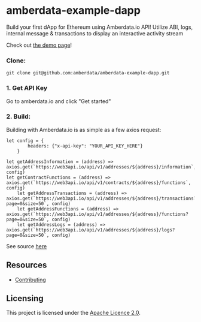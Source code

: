 # amberdata-example-dapp
Build your first dApp for Ethereum using Amberdata.io API! Utilize ABI, logs, internal message &amp; transactions to display an interactive activity stream

Check out [the demo page](https://amberdata.github.io/amberdata-example-dapp/)!

### Clone:
``
git clone git@github.com:amberdata/amberdata-example-dapp.git
``

### 1. Get API Key

Go to amberdata.io and click "Get started"

### 2. Build:

Building with Amberdata.io is as simple as a few axios request:

```
let config = {
        headers: {"x-api-key": "YOUR_API_KEY_HERE"}
    }

let getAddressInformation = (address) => axios.get(`https://web3api.io/api/v1/addresses/${address}/information`, config)
let getContractFunctions = (address) => axios.get(`https://web3api.io/api/v1/contracts/${address}/functions`, config)
    let getAddressTransactions = (address) => axios.get(`https://web3api.io/api/v1/addresses/${address}/transactions?page=0&size=50`, config)
    let getAddressFunctions = (address) => axios.get(`https://web3api.io/api/v1/addresses/${address}/functions?page=0&size=50`, config)
    let getAddressLogs = (address) => axios.get(`https://web3api.io/api/v1/addresses/${address}/logs?page=0&size=50`, config)
```
See source [here](https://github.com/amberdata/amberdata-example-dapp/blob/ae5062d9eafc96ab8d6f3d396f6e6b1d478c97dd/index.js#L23-L37)

## Resources

- [Contributing](./CONTRIBUTING.md)

## Licensing

This project is licensed under the [Apache Licence 2.0](./LICENSE).
